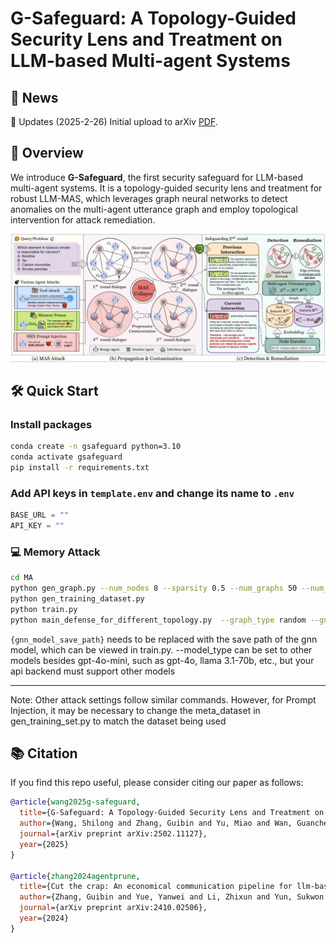 # G-Safeguard: A Topology-Guided Security Lens and Treatment on LLM-based Multi-agent Systems

## 📰 News

🚩 Updates (2025-2-26) Initial upload to arXiv [PDF](https://arxiv.org/abs/2502.11127).

## 🌟 Overview

We introduce **G-Safeguard**, the first security safeguard for LLM-based multi-agent systems. It is a topology-guided security lens and treatment for robust LLM-MAS, which leverages graph neural networks to detect anomalies on the multi-agent utterance graph and employ topological intervention for attack remediation. 

![](./assets/pipeline.png)

## 🛠 Quick Start

### Install packages

```bash
conda create -n gsafeguard python=3.10
conda activate gsafeguard
pip install -r requirements.txt
```

### Add API keys in `template.env` and change its name to `.env`

```python
BASE_URL = "" 
API_KEY = ""
```

### 💻 Memory Attack

```bash
cd MA
python gen_graph.py --num_nodes 8 --sparsity 0.5 --num_graphs 50 --num_attackers 3 --samples 800 --model_type gpt-4o-mini
python gen_training_dataset.py
python train.py
python main_defense_for_different_topology.py  --graph_type random --gnn_checkpoint_path {gnn_model_save_path} --model_type {gpt-4o-mini}
```
`{gnn_model_save_path}` needs to be replaced with the save path of the gnn model, which can be viewed in train.py. --model_type can be set to other models besides gpt-4o-mini, such as gpt-4o, llama 3.1-70b, etc., but your api backend must support other models

---

Note: Other attack settings follow similar commands. However, for Prompt Injection, it may be necessary to change the meta_dataset in gen_training_set.py to match the dataset being used



## 📚 Citation
If you find this repo useful, please consider citing our paper as follows:
```bibtex
@article{wang2025g-safeguard,
  title={G-Safeguard: A Topology-Guided Security Lens and Treatment on LLM-based Multi-agent Systems},
  author={Wang, Shilong and Zhang, Guibin and Yu, Miao and Wan, Guancheng and Meng, Fanci and Guo, Chongye and Wang, Kun and Wang, Yang},
  journal={arXiv preprint arXiv:2502.11127},
  year={2025}
}

@article{zhang2024agentprune,
  title={Cut the crap: An economical communication pipeline for llm-based multi-agent systems},
  author={Zhang, Guibin and Yue, Yanwei and Li, Zhixun and Yun, Sukwon and Wan, Guancheng and Wang, Kun and Cheng, Dawei and Yu, Jeffrey Xu and Chen, Tianlong},
  journal={arXiv preprint arXiv:2410.02506},
  year={2024}
}
```

